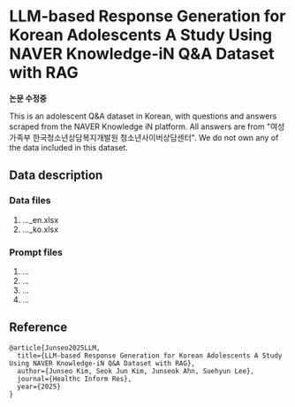 # LLM-based Response Generation for Korean Adolescents A Study Using NAVER Knowledge-iN Q&A Dataset with RAG

**논문 수정중** 

This is an adolescent Q&A dataset in Korean, with questions and answers scraped from the NAVER Knowledge iN platform.
All answers are from "여성가족부 한국청소년상담복지개발원 청소년사이버상담센터".
We do not own any of the data included in this dataset.

## Data description

### Data files
1. ..._en.xlsx
2. ..._ko.xlsx

### Prompt files
1. ...
2. ...
3. ...
4. ...


## Reference
```
@article{Junseo2025LLM,
  title={LLM-based Response Generation for Korean Adolescents A Study Using NAVER Knowledge-iN Q&A Dataset with RAG},
  author={Junseo Kim, Seok Jun Kim, Junseok Ahn, Suehyun Lee},
  journal={Healthc Inform Res},
  year={2025}
}
```
